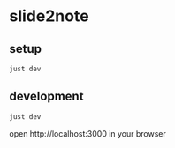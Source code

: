 # slide2note
## setup
```sh
just dev
```

## development
```sh
just dev
```
open http://localhost:3000 in your browser
